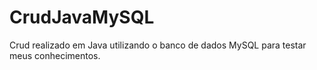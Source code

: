 # CrudJavaMySQL
Crud realizado em Java utilizando o banco de dados MySQL para testar meus conhecimentos.
